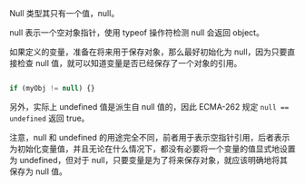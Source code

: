 
Null 类型其只有一个值，null。

null 表示一个空对象指针，使用 typeof 操作符检测 null 会返回 object。

如果定义的变量，准备在将来用于保存对象，那么最好初始化为 null，因为只要直接检查 null 值，就可以知道变量是否已经保存了一个对象的引用。

```javascript

if (myObj != null) {}

```

另外，实际上 undefined 值是派生自 null 值的，因此 ECMA-262 规定 `null == undefined` 返回 true。

注意，null 和 undefined 的用途完全不同，前者用于表示空指针引用，后者表示为初始化变量值，并且无论在什么情况下，都没有必要将一个变量的值显式地设置为 undefined，但对于 null，只要变量是为了将来保存对象，就应该明确地将其保存为 null 值。
